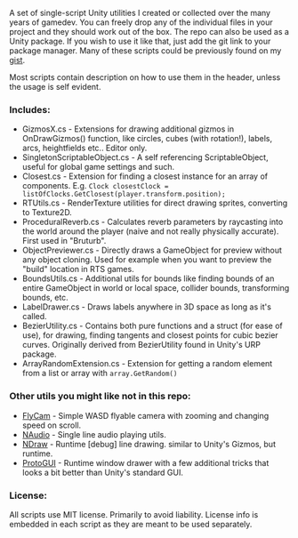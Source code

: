 A set of single-script Unity utilities I created or collected over the many years of gamedev. You can freely drop any of the individual files in your project and they should work out of the box. The repo can also be used as a Unity package. If you wish to use it like that, just add the git link to your package manager. Many of these scripts could be previously found on my [gist](https://gist.github.com/nothke).

Most scripts contain description on how to use them in the header, unless the usage is self evident.

### Includes:
* GizmosX.cs - Extensions for drawing additional gizmos in OnDrawGizmos() function, like circles, cubes (with rotation!), labels, arcs, heightfields etc.. Editor only.
* SingletonScriptableObject.cs - A self referencing ScriptableObject, useful for global game settings and such.
* Closest.cs - Extension for finding a closest instance for an array of components. E.g. `Clock closestClock = listOfClocks.GetClosest(player.transform.position);`
* RTUtils.cs - RenderTexture utilities for direct drawing sprites, converting to Texture2D.
* ProceduralReverb.cs - Calculates reverb parameters by raycasting into the world around the player (naive and not really physically accurate). First used in "Bruturb".
* ObjectPreviewer.cs - Directly draws a GameObject for preview without any object cloning. Used for example when you want to preview the "build" location in RTS games.
* BoundsUtils.cs - Additional utils for bounds like finding bounds of an entire GameObject in world or local space, collider bounds, transforming bounds, etc.
* LabelDrawer.cs - Draws labels anywhere in 3D space as long as it's called.
* BezierUtility.cs - Contains both pure functions and a struct (for ease of use), for drawing, finding tangents and closest points for cubic bezier curves. Originally derived from BezierUtility found in Unity's URP package.
* ArrayRandomExtension.cs - Extension for getting a random element from a list or array with `array.GetRandom()`

### Other utils you might like not in this repo:
* [FlyCam](https://github.com/nothke/FlyCam) - Simple WASD flyable camera with zooming and changing speed on scroll.
* [NAudio](https://github.com/nothke/NAudio) - Single line audio playing utils.
* [NDraw](https://github.com/nothke/NDraw) - Runtime [debug] line drawing. similar to Unity's Gizmos, but runtime.
* [ProtoGUI](https://github.com/nothke/ProtoGUI) - Runtime window drawer with a few additional tricks that looks a bit better than Unity's standard GUI.

### License:

All scripts use MIT license. Primarily to avoid liability. License info is embedded in each script as they are meant to be used separately.